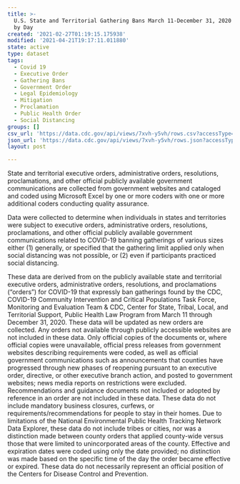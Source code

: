 ```yaml
---
title: >-
  U.S. State and Territorial Gathering Bans March 11-December 31, 2020 by County
  by Day
created: '2021-02-27T01:19:15.175938'
modified: '2021-04-21T19:17:11.011880'
state: active
type: dataset
tags:
  - Covid 19
  - Executive Order
  - Gathering Bans
  - Government Order
  - Legal Epidemiology
  - Mitigation
  - Proclamation
  - Public Health Order
  - Social Distancing
groups: []
csv_url: 'https://data.cdc.gov/api/views/7xvh-y5vh/rows.csv?accessType=DOWNLOAD'
json_url: 'https://data.cdc.gov/api/views/7xvh-y5vh/rows.json?accessType=DOWNLOAD'
layout: post

---
```

State and territorial executive orders, administrative orders, resolutions, proclamations, and other official publicly available government communications are collected from government websites and cataloged and coded using Microsoft Excel by one or more coders with one or more additional coders conducting quality assurance.

Data were collected to determine when individuals in states and territories were subject to executive orders, administrative orders, resolutions, proclamations, and other official publicly available government communications related to  COVID-19 banning gatherings of various sizes either (1) generally, or specified that the gathering limit applied only when social distancing was not possible, or (2) even if participants practiced social distancing.

These data are derived from on the publicly available state and territorial executive orders, administrative orders, resolutions, and proclamations (“orders”) for COVID-19 that expressly ban gatherings found by the CDC, COVID-19 Community Intervention and Critical Populations Task Force, Monitoring and Evaluation Team & CDC, Center for State, Tribal, Local, and Territorial Support, Public Health Law Program from March 11 through December 31, 2020. These data will be updated as new orders are collected. Any orders not available through publicly accessible websites are not included in these data. Only official copies of the documents or, where official copies were unavailable, official press releases from government websites describing requirements were coded, as well as official government communications such as announcements that counties have progressed through new phases of reopening pursuant to an executive order, directive, or other executive branch action, and posted to government websites; news media reports on restrictions were excluded. Recommendations and guidance documents not included or adopted by reference in an order are not included in these data. These data do not include mandatory business closures, curfews, or requirements/recommendations for people to stay in their homes. Due to limitations of the National Environmental Public Health Tracking Network Data Explorer, these data do not include tribes or cities, nor was a distinction made between county orders that applied county-wide versus those that were limited to unincorporated areas of the county. Effective and expiration dates were coded using only the date provided; no distinction was made based on the specific time of the day the order became effective or expired. These data do not necessarily represent an official position of the Centers for Disease Control and Prevention.
